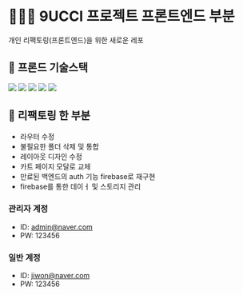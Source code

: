 # 👩🏻‍💻 9UCCI 프로젝트 프론트엔드 부분

개인 리팩토링(프론트엔드)을 위한 새로운 레포

## 🔸 프론드 기술스택
  <img src="https://img.shields.io/badge/React-20232A?style=flat-square&logo=react&logoColor=61DAFB">
  <img src="https://img.shields.io/badge/JavaScript-808000?style=flat-square&logo=JavaScript&logoColor=white">
  <img src="https://img.shields.io/badge/figma-%23F24E1E.svg?style=flat-square&logo=figma&logoColor=white">
  <img src="https://img.shields.io/badge/html5-E34F26?style=flat-square&logo=HTML5%20query&logoColor=white">
  <img src="https://img.shields.io/badge/css3-1572B6?style=flat-square&logo=CSS&logoColor=white">

## 🔸 리팩토링 한 부분

- 라우터 수정
- 불필요한 폴더 삭제 및 통합
- 레이아웃 디자인 수정
- 카트 페이지 모달로 교체
- 만료된 백엔드의 auth 기능 firebase로 재구현
- firebase를 통한 데이ㅓ 및 스토리지 관리


### 관리자 계정

- ID: admin@naver.com
- PW: 123456

### 일반 계정
- ID: jiwon@naver.com
- PW: 123456